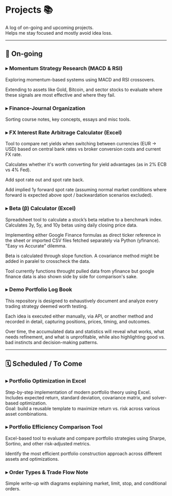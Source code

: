 # Projects 📚

A log of on-going and upcoming projects.  
Helps me stay focused and mostly avoid idea loss.

---

## 🔄 On-going

### ▸ Momentum Strategy Research (MACD & RSI)  
Exploring momentum-based systems using MACD and RSI crossovers.  

Extending to assets like Gold, Bitcoin, and sector stocks to evaluate where these signals are most effective and where they fail.

### ▸ Finance-Journal Organization  
Sorting course notes, key concepts, essays and misc tools.  

### ▸ FX Interest Rate Arbitrage Calculator (Excel)  
Tool to compare net yields when switching between currencies (EUR → USD) based on central bank rates vs broker conversion costs and current FX rate.  

Calculates whether it's worth converting for yield advantages (as in 2% ECB vs 4% Fed).  

Add spot rate out and spot rate back.  

Add implied 1y forward spot rate (assuming normal market conditions where forward is expected above spot / backwardation scenarios excluded).  

### ▸ Beta (β) Calculator (Excel)  
Spreadsheet tool to calculate a stock’s beta relative to a benchmark index. Calculates 3y, 5y, and 10y betas using daily closing price data.

Implementing either Google Finance formulas as direct ticker reference in the sheet or imported CSV files fetched separately via Python (yfinance). "Easy vs Accurate" dilemma. 

Beta is calculated through slope function. A covariance method might be added in paralel to crosscheck the data.  

Tool currently functions throught pulled data from yfinance but google finance data is also shown side by side for comparison's sake.

### ▸ Demo Portfolio Log Book 
This repository is designed to exhaustively document and analyze every trading strategy deemed worth testing.  

Each idea is executed either manually, via API, or another method and recorded in detail, capturing positions, prices, timing, and outcomes.  

Over time, the accumulated data and statistics will reveal what works, what needs refinement, and what is unprofitable, while also highlighting good vs. bad instincts and decision-making patterns.
  
---

## 🗓️ Scheduled / To Come

### ▸ Portfolio Optimization in Excel  
Step-by-step implementation of modern portfolio theory using Excel.  
Includes expected return, standard deviation, covariance matrix, and solver-based optimization.  
Goal: build a reusable template to maximize return vs. risk across various asset combinations.

### ▸ Portfolio Efficiency Comparison Tool  
Excel-based tool to evaluate and compare portfolio strategies using Sharpe, Sortino, and other risk-adjusted metrics.  

Identify the most efficient portfolio construction approach across different assets and optimizations.

### ▸ Order Types & Trade Flow Note  
Simple write-up with diagrams explaining market, limit, stop, and conditional orders.
